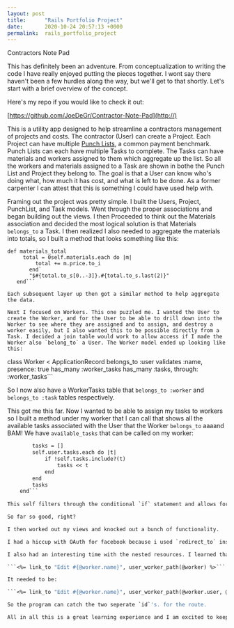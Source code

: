 ```yaml
---
layout: post
title:      "Rails Portfolio Project"
date:       2020-10-24 20:57:13 +0000
permalink:  rails_portfolio_project
---
```



Contractors Note Pad

This has definitely been an adventure. From conceptualization to writing the code I have really enjoyed putting the pieces together.  I wont say there haven't been a few hurdles along the way, but we'll get to that shortly. Let's start with a brief overview of the concept. 

Here's my repo if you would like to check it out:

[https://github.com/JoeDeGr/Contractor-Note-Pad](http://)

This is a utility app designed to help streamline a contractors management of projects and costs. The contractor (User) can create a Project. Each Project can have multiple [Punch Lists](https://www.merriam-webster.com/dictionary/punch%20list), a common payment benchmark. Punch Lists can each have multiple Tasks to complete. The Tasks can have materials and workers assigned to them which aggregate up the list. So all the workers and materials assigned to a Task are shown in bothe the Punch List and Project they belong to. The goal is that a User can know who's doing what, how much it has cost, and what is left to be done. As a former carpenter I can attest that this is something I could have used help with. 

Framing out the project was pretty simple. I built the Users, Project, PunchList, and Task models. Went through the proper associations and began building out the views. I then Proceeded to think out the Materials association and decided the most logical solution is that Materials `belongs_to` a Task. I then realized I also needed to aggregate the materials into totals, so I built a method that looks something like this:

```
def materials_total 
     total = 0self.materials.each do |m|
         total += m.price.to_i
       end`
       "$#{total.to_s[0..-3]}.#{total.to_s.last(2)}" 
   end```
		
Each subsequent layer up then got a similar method to help aggregate the data. 

Next I focused on Workers. This one puzzled me. I wanted the User to create the Worker, and for the User to be able to drill down into the Worker to see where they are assigned and to assign, and destroy a worker easily, but I also wanted this to be possible directly from a Task. I decided a join table would work to allow access if I made the Worker also `belong_to` a User. The Worker model ended up looking like this:

```
class Worker < ApplicationRecord
    belongs_to :user
    validates :name, presence: true
    has_many :worker_tasks
    has_many :tasks, through: :worker_tasks```
		
So I now also have a WorkerTasks table that `belongs_to :worker` and `belongs_to :task` tables respectively.

This got me this far. Now I wanted to be able to assign my tasks to workers so I built a method under my worker that I can call that shows all the available tasks associated with the User that the Worker `belongs_to` aaaand BAM! We have `available_tasks` that can be called on my worker:

```def available_tasks
        tasks = []
        self.user.tasks.each do |t|
            if !self.tasks.include?(t)
                tasks << t
            end
        end
        tasks
    end```
		
This self filters through the conditional `if` statement and allows for a dropdown that shows all tasks not associated with this worker allowing the assignment. 

So far so good, right?

I then worked out my views and knocked out a bunch of functionality. 

I had a hiccup with OAuth for facebook because i used `redirect_to` instead of `render` in my controller method, but It was a lesson learned. 

I also had an interesting time with the nested resources. I learned that when using, for example, `user_worker` methods I need to feed in both the `user_id` and the `worker_id`. So instead of my link looking something like this:

```<%= link_to "Edit #{@worker.name}", user_worker_path(@worker) %>```

It needed to be:

```<%= link_to "Edit #{@worker.name}", user_worker_path(@worker.user, @worker) %>```

So the program can catch the two seperate `id`'s. for the route.

All in all this is a great learning experience and I am excited to keep working on this one. If you have any input or are as excited about this as I am please feel free to reach out. Thanks for reading and enjoy! 

